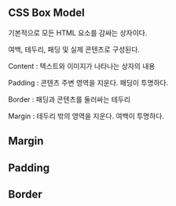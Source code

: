 ## CSS Box Model

기본적으로 모든 HTML 요소를 감싸는 상자이다.

여백, 테두리, 패딩 및 실제 콘텐츠로 구성된다.

Content : 텍스트와 이미지가 나타나는 상자의 내용

Padding : 콘텐츠 주변 영역을 지운다. 패딩이 투명하다.

Border : 패딩과 콘텐츠를 둘러싸는 테두리

Margin : 테두리 밖의 영역을 지운다. 여백이 투명하다.

## Margin

## Padding

## Border